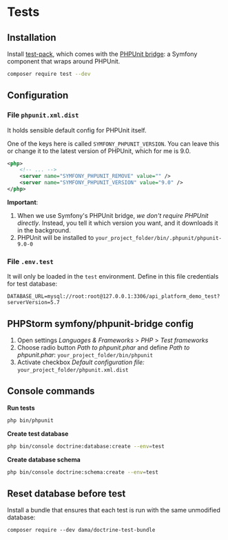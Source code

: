 # Tests

## Installation

Install [test-pack](https://github.com/symfony/test-pack), which comes with the [PHPUnit bridge](https://symfony.com/doc/current/components/phpunit_bridge.html): a Symfony component that wraps around PHPUnit.

```bash
composer require test --dev
```

## Configuration

### File `phpunit.xml.dist` 

It holds sensible default config for PHPUnit itself.

One of the keys here is called `SYMFONY_PHPUNIT_VERSION`. 
You can leave this or change it to the latest version of PHPUnit, which for me is 9.0.

```xml
<php>
    <!-- ... -->
    <server name="SYMFONY_PHPUNIT_REMOVE" value="" />
    <server name="SYMFONY_PHPUNIT_VERSION" value="9.0" />
</php>
```

**Important**: 

1. When we use Symfony's PHPUnit bridge, *we don't require PHPUnit directly*. 
Instead, you tell it which version you want, and it downloads it in the background.
2. PHPUnit will be installed to `your_project_folder/bin/.phpunit/phpunit-9.0-0`

### File `.env.test`

It will only be loaded in the `test` environment. Define in this file credentials for test database:

```
DATABASE_URL=mysql://root:root@127.0.0.1:3306/api_platform_demo_test?serverVersion=5.7
```

## PHPStorm symfony/phpunit-bridge config

1. Open settings *Languages & Frameworks* > *PHP* > *Test frameworks*
2. Choose radio button *Path to phpunit.phar* and define *Path to phpunit.phar*: `your_project_folder/bin/phpunit`
3. Activate checkbox *Default configuration file:* `your_project_folder/phpunit.xml.dist`

## Console commands

**Run tests**

```bash
php bin/phpunit
```

**Create test database**

```bash
php bin/console doctrine:database:create --env=test
```

**Create database schema**

```bash
php bin/console doctrine:schema:create --env=test
```

## Reset database before test

Install a bundle that ensures that each test is run with the same unmodified database:

```
composer require --dev dama/doctrine-test-bundle
```
